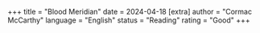 +++
   title = "Blood Meridian"
   date = 2024-04-18
   [extra]
   author = "Cormac McCarthy"
   language = "English"
   status = "Reading"
   rating = "Good"
+++